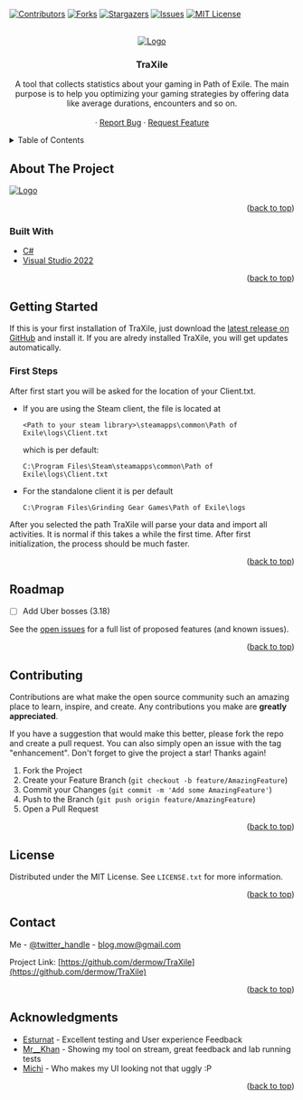 <div id="top"></div>
<!-- PROJECT SHIELDS -->
<!--
*** I'm using markdown "reference style" links for readability.
*** Reference links are enclosed in brackets [ ] instead of parentheses ( ).
*** See the bottom of this document for the declaration of the reference variables
*** for contributors-url, forks-url, etc. This is an optional, concise syntax you may use.
*** https://www.markdownguide.org/basic-syntax/#reference-style-links
-->

[![Contributors][contributors-shield]][contributors-url]
[![Forks][forks-shield]][forks-url]
[![Stargazers][stars-shield]][stars-url]
[![Issues][issues-shield]][issues-url]
[![MIT License][license-shield]][license-url]

<!-- PROJECT LOGO -->
<br />
<div align="center">
  <a href="https://github.com/github_username/repo_name">
    <img src="https://dev.traxile.com/wp-content/uploads/2021/10/traxile-logo.png" alt="Logo">
  </a>

<h3 align="center">TraXile</h3>

  <p align="center">
    A tool that collects statistics about your gaming in Path of Exile. The main purpose is to help you optimizing your
    gaming strategies by offering data like average durations, encounters and so on.
    <br />
    <br />
    ·
    <a href="https://github.com/detmow/TraXile/issues">Report Bug</a>
    ·
    <a href="https://github.com/dermow/TraXile/issues">Request Feature</a>
  </p>
</div>



<!-- TABLE OF CONTENTS -->
<details>
  <summary>Table of Contents</summary>
  <ol>
    <li>
      <a href="#about-the-project">About The Project</a>
      <ul>
        <li><a href="#built-with">Built With</a></li>
      </ul>
    </li>
    <li>
      <a href="#getting-started">Getting Started</a>
    </li>
    <li><a href="#usage">Usage</a></li>
    <li><a href="#roadmap">Roadmap</a></li>
    <li><a href="#contributing">Contributing</a></li>
    <li><a href="#license">License</a></li>
    <li><a href="#contact">Contact</a></li>
    <li><a href="#acknowledgments">Acknowledgments</a></li>
  </ol>
</details>



<!-- ABOUT THE PROJECT -->
## About The Project

 <a href="https://github.com/github_username/repo_name">
    <img src="https://traxile.com/wp-content/uploads/2021/10/screen_3.png" alt="Logo">
  </a>

<p align="right">(<a href="#top">back to top</a>)</p>

### Built With

* [C#](https://docs.microsoft.com/de-de/dotnet/csharp/)
* [Visual Studio 2022](https://visualstudio.microsoft.com/de/vs/)

<p align="right">(<a href="#top">back to top</a>)</p>

<!-- GETTING STARTED -->
## Getting Started

If this is your first installation of TraXile, just download the [latest release on GitHub](https://github.com/dermow/TraXile/releases) and install it. If you are alredy installed TraXile, you will get updates automatically.

### First Steps

After first start you will be asked for the location of your Client.txt. 

* If you are using the Steam client, the file is located at
  ```
  <Path to your steam library>\steamapps\common\Path of Exile\logs\Client.txt
  ```
  which is per default:
  ```
  C:\Program Files\Steam\steamapps\common\Path of Exile\logs\Client.txt
  ```
  
* For the standalone client it is per default
  ```
  C:\Program Files\Grinding Gear Games\Path of Exile\logs
  ```


After you selected the path TraXile will parse your data and import all activities. It is normal if this takes a while the first time. After first initialization,
the process should be much faster.

<p align="right">(<a href="#top">back to top</a>)</p>


<!-- ROADMAP -->
## Roadmap

- [ ] Add Uber bosses (3.18)


See the [open issues](https://github.com/dermow/TraXile/issues) for a full list of proposed features (and known issues).

<p align="right">(<a href="#top">back to top</a>)</p>



<!-- CONTRIBUTING -->
## Contributing

Contributions are what make the open source community such an amazing place to learn, inspire, and create. Any contributions you make are **greatly appreciated**.

If you have a suggestion that would make this better, please fork the repo and create a pull request. You can also simply open an issue with the tag "enhancement".
Don't forget to give the project a star! Thanks again!

1. Fork the Project
2. Create your Feature Branch (`git checkout -b feature/AmazingFeature`)
3. Commit your Changes (`git commit -m 'Add some AmazingFeature'`)
4. Push to the Branch (`git push origin feature/AmazingFeature`)
5. Open a Pull Request

<p align="right">(<a href="#top">back to top</a>)</p>



<!-- LICENSE -->
## License

Distributed under the MIT License. See `LICENSE.txt` for more information.

<p align="right">(<a href="#top">back to top</a>)</p>



<!-- CONTACT -->
## Contact

Me - [@twitter_handle](https://twitter.com/der_mow) - blog.mow@gmail.com

Project Link: [https://github.com/dermow/TraXile](https://github.com/dermow/TraXile)

<p align="right">(<a href="#top">back to top</a>)</p>



<!-- ACKNOWLEDGMENTS -->
## Acknowledgments

* [Esturnat](https://de.pathofexile.com/account/view-profile/Esturnat2) - Excellent testing and User experience Feedback
* [Mr__Khan](https://www.twitch.tv/mr__khan?lang=de) - Showing my tool on stream, great feedback and lab running tests
* [Michi]() - Who makes my UI looking not that uggly :P

<p align="right">(<a href="#top">back to top</a>)</p>



<!-- MARKDOWN LINKS & IMAGES -->
<!-- https://www.markdownguide.org/basic-syntax/#reference-style-links -->
[contributors-shield]: https://img.shields.io/github/contributors/dermow/TraXIle.svg?style=for-the-badge
[contributors-url]: https://github.com/dermow/TraXile/graphs/contributors
[forks-shield]: https://img.shields.io/github/forks/dermow/TraXile.svg?style=for-the-badge
[forks-url]: https://github.com/dermow/TraXile/network/members
[stars-shield]: https://img.shields.io/github/stars/dermow/TraXile.svg?style=for-the-badge
[stars-url]: https://github.com/dermow/TraXile/stargazers
[issues-shield]: https://img.shields.io/github/issues/dermow/TraXile.svg?style=for-the-badge
[issues-url]: https://github.com/dermow/TraXile/issues
[license-shield]: https://img.shields.io/github/license/dermow/TraXile.svg?style=for-the-badge
[license-url]: https://github.com/dermow/TraXile/blob/master/LICENSE.txt
[linkedin-shield]: https://img.shields.io/badge/-LinkedIn-black.svg?style=for-the-badge&logo=linkedin&colorB=555
[linkedin-url]: https://linkedin.com/in/linkedin_username
[product-screenshot]: images/screenshot.png
